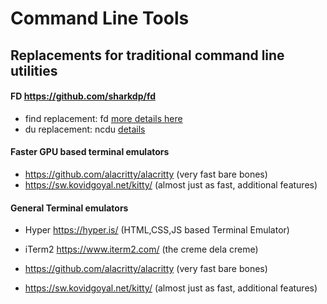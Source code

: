 # Command Line Tools

## Replacements for traditional command line utilities

#### FD https://github.com/sharkdp/fd

- find replacement: fd [more details here](fd-find-replacement.txt)
- du replacement: ncdu [details](https://dev.yorhel.nl/ncdu)

#### Faster GPU based terminal emulators
  - https://github.com/alacritty/alacritty (very fast bare bones)
  - https://sw.kovidgoyal.net/kitty/ (almost just as fast, additional features)
#### General Terminal emulators
 - Hyper https://hyper.is/ (HTML,CSS,JS based Terminal Emulator)
 - iTerm2 https://www.iterm2.com/ (the creme dela creme)
 

- https://github.com/alacritty/alacritty (very fast bare bones)
- https://sw.kovidgoyal.net/kitty/ (almost just as fast, additional features)
